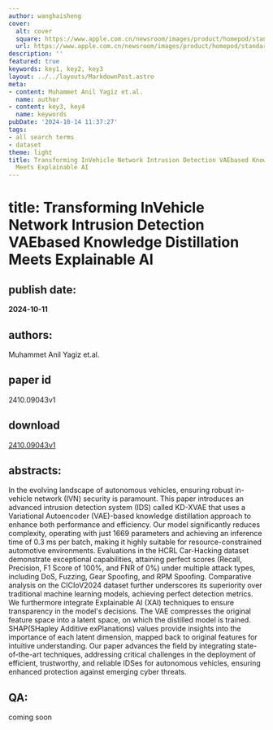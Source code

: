 ```yaml
---
author: wanghaisheng
cover:
  alt: cover
  square: https://www.apple.com.cn/newsroom/images/product/homepod/standard/Apple-HomePod-hero-230118_big.jpg.large_2x.jpg
  url: https://www.apple.com.cn/newsroom/images/product/homepod/standard/Apple-HomePod-hero-230118_big.jpg.large_2x.jpg
description: ''
featured: true
keywords: key1, key2, key3
layout: ../../layouts/MarkdownPost.astro
meta:
- content: Muhammet Anil Yagiz et.al.
  name: author
- content: key3, key4
  name: keywords
pubDate: '2024-10-14 11:37:27'
tags:
- all search terms
- dataset
theme: light
title: Transforming InVehicle Network Intrusion Detection VAEbased Knowledge Distillation
  Meets Explainable AI
---
```


# title: Transforming InVehicle Network Intrusion Detection VAEbased Knowledge Distillation Meets Explainable AI 
## publish date: 
**2024-10-11** 
## authors: 
  Muhammet Anil Yagiz et.al. 
## paper id
2410.09043v1
## download
[2410.09043v1](http://arxiv.org/abs/2410.09043v1)
## abstracts:
In the evolving landscape of autonomous vehicles, ensuring robust in-vehicle network (IVN) security is paramount. This paper introduces an advanced intrusion detection system (IDS) called KD-XVAE that uses a Variational Autoencoder (VAE)-based knowledge distillation approach to enhance both performance and efficiency. Our model significantly reduces complexity, operating with just 1669 parameters and achieving an inference time of 0.3 ms per batch, making it highly suitable for resource-constrained automotive environments. Evaluations in the HCRL Car-Hacking dataset demonstrate exceptional capabilities, attaining perfect scores (Recall, Precision, F1 Score of 100%, and FNR of 0%) under multiple attack types, including DoS, Fuzzing, Gear Spoofing, and RPM Spoofing. Comparative analysis on the CICIoV2024 dataset further underscores its superiority over traditional machine learning models, achieving perfect detection metrics. We furthermore integrate Explainable AI (XAI) techniques to ensure transparency in the model's decisions. The VAE compresses the original feature space into a latent space, on which the distilled model is trained. SHAP(SHapley Additive exPlanations) values provide insights into the importance of each latent dimension, mapped back to original features for intuitive understanding. Our paper advances the field by integrating state-of-the-art techniques, addressing critical challenges in the deployment of efficient, trustworthy, and reliable IDSes for autonomous vehicles, ensuring enhanced protection against emerging cyber threats.
## QA:
coming soon
